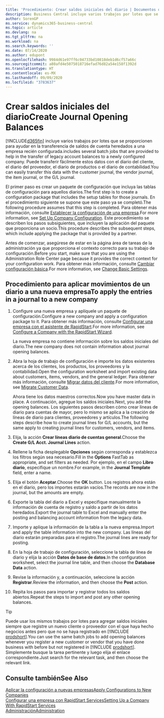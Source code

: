 ```yaml
---
title: 'Procedimiento: Crear saldos iniciales del diario | Documentos de Microsoft'
description: Business Central incluye varios trabajos por lotes que se proporcionen para ayudar en la transferencia de saldos de cuenta heredados a una empresa recién configurada. Puede transferir fácilmente estos datos con registros en los diarios.
author: SorenGP
ms.service: dynamics365-business-central
ms.topic: article
ms.devlang: na
ms.tgt_pltfrm: na
ms.workload: na
ms.search.keywords: ''
ms.date: 07/14/2020
ms.author: edupont
ms.openlocfilehash: 9984d61e97ff6c04733bd10818deb1d6cf57a66c
ms.sourcegitcommit: a80afd4e5075018716efad76d82a54e158f1392d
ms.translationtype: HT
ms.contentlocale: es-MX
ms.lasthandoff: 09/09/2020
ms.locfileid: "3783637"
---
```

# <a name="create-journal-opening-balances"></a><span data-ttu-id="358f9-104">Crear saldos iniciales del diario</span><span class="sxs-lookup"><span data-stu-id="358f9-104">Create Journal Opening Balances</span></span>

[!INCLUDE[d365fin](includes/d365fin_md.md)] <span data-ttu-id="358f9-105">incluye varios trabajos por lotes que se proporcionen para ayudar en la transferencia de saldos de cuenta heredados a una empresa recién configurada.</span><span class="sxs-lookup"><span data-stu-id="358f9-105">includes several batch jobs that are provided to help in the transfer of legacy account balances to a newly configured company.</span></span> <span data-ttu-id="358f9-106">Puede transferir fácilmente estos datos con el diario del cliente, el diario del proveedor, el diario de productos o el diario de contabilidad.</span><span class="sxs-lookup"><span data-stu-id="358f9-106">You can easily transfer this data with the customer journal, the vendor journal, the item journal, or the G/L journal.</span></span>

<span data-ttu-id="358f9-107">El primer paso es crear un paquete de configuración que incluya las tablas de configuración para aquellos diarios.</span><span class="sxs-lookup"><span data-stu-id="358f9-107">The first step is to create a configuration package that includes the setup tables for those journals.</span></span> <span data-ttu-id="358f9-108">En el procedimiento siguiente se supone que este paso ya se completó.</span><span class="sxs-lookup"><span data-stu-id="358f9-108">The following procedure assumes that this step is completed.</span></span> <span data-ttu-id="358f9-109">Para obtener más información, consulte [Establecer la configuración de una empresa](admin-set-up-company-configuration.md).</span><span class="sxs-lookup"><span data-stu-id="358f9-109">For more information, see [Set Up Company Configuration](admin-set-up-company-configuration.md).</span></span> <span data-ttu-id="358f9-110">Este procedimiento se describen los pasos subsiguientes, que incluyen la aplicación del paquete que proporciona un socio.</span><span class="sxs-lookup"><span data-stu-id="358f9-110">This procedure describes the subsequent steps, which include applying the package that is provided by a partner.</span></span>  

<span data-ttu-id="358f9-111">Antes de comenzar, asegúrese de estar en la página área de tareas de la administración ya que proporciona el contexto correcto para su trabajo de configuración.</span><span class="sxs-lookup"><span data-stu-id="358f9-111">Before you start, make sure that you are using the Administration Role Center page because it provides the correct context for your configuration work.</span></span> <span data-ttu-id="358f9-112">Para obtener más información, consulte [Cambiar configuración básica](ui-change-basic-settings.md).</span><span class="sxs-lookup"><span data-stu-id="358f9-112">For more information, see [Change Basic Settings](ui-change-basic-settings.md).</span></span>

## <a name="to-apply-the-entries-in-a-journal-to-a-new-company"></a><span data-ttu-id="358f9-113">Procedimiento para aplicar movimientos de un diario a una nueva empresa</span><span class="sxs-lookup"><span data-stu-id="358f9-113">To apply the entries in a journal to a new company</span></span>

1. <span data-ttu-id="358f9-114">Configure una nueva empresa y aplíquele un paquete de configuración.</span><span class="sxs-lookup"><span data-stu-id="358f9-114">Configure a new company and apply a configuration package to it.</span></span> <span data-ttu-id="358f9-115">Para obtener más información, consulte [Configurar una empresa con el asistente de RapidStart](admin-how-to-configure-a-company-with-the-rapidstart-wizard.md).</span><span class="sxs-lookup"><span data-stu-id="358f9-115">For more information, see [Configure a Company with the RapidStart Wizard](admin-how-to-configure-a-company-with-the-rapidstart-wizard.md).</span></span>  

    <span data-ttu-id="358f9-116">La nueva empresa no contiene información sobre los saldos iniciales del diario.</span><span class="sxs-lookup"><span data-stu-id="358f9-116">The new company does not contain information about journal opening balances.</span></span>  

2. <span data-ttu-id="358f9-117">Abra la hoja de trabajo de configuración e importe los datos existentes acerca de los clientes, los productos, los proveedores y la contabilidad.</span><span class="sxs-lookup"><span data-stu-id="358f9-117">Open the configuration worksheet and import existing data about customers, items, vendors, and the general ledger.</span></span> <span data-ttu-id="358f9-118">Para obtener más información, consulte [Migrar datos del cliente](admin-migrate-customer-data.md).</span><span class="sxs-lookup"><span data-stu-id="358f9-118">For more information, see [Migrate Customer Data](admin-migrate-customer-data.md).</span></span>  

    <span data-ttu-id="358f9-119">Ahora tiene los datos maestros correctos.</span><span class="sxs-lookup"><span data-stu-id="358f9-119">Now you have master data in place.</span></span> <span data-ttu-id="358f9-120">A continuación, agregue los saldos iniciales.</span><span class="sxs-lookup"><span data-stu-id="358f9-120">Next, you add the opening balances.</span></span> <span data-ttu-id="358f9-121">Los siguientes pasos describen cómo crear líneas de diario para cuentas de mayor, pero lo mismo se aplica a la creación de líneas de diario para clientes, proveedores y artículos.</span><span class="sxs-lookup"><span data-stu-id="358f9-121">The following steps describe how to create journal lines for G/L accounts, but the same apply to creating journal lines for customers, vendors, and items.</span></span>  
3. <span data-ttu-id="358f9-122">Elija, la acción **Crear líneas diario de cuentas general**.</span><span class="sxs-lookup"><span data-stu-id="358f9-122">Choose the **Create G/L Acct. Journal Lines** action.</span></span>  
4. <span data-ttu-id="358f9-123">Rellene la ficha desplegable **Opciones** según corresponda y establezca los filtros según sea necesario.</span><span class="sxs-lookup"><span data-stu-id="358f9-123">Fill in the **Options** FastTab as appropriate, and set filters as needed.</span></span> <span data-ttu-id="358f9-124">Por ejemplo, en el campo **Libro diario**, especifique un nombre.</span><span class="sxs-lookup"><span data-stu-id="358f9-124">For example, in the **Journal Template** field, enter a name.</span></span>  
5. <span data-ttu-id="358f9-125">Elija el botón **Aceptar**.</span><span class="sxs-lookup"><span data-stu-id="358f9-125">Choose the **OK** button.</span></span> <span data-ttu-id="358f9-126">Los registros ahora están en el diario, pero los importes estarán vacíos.</span><span class="sxs-lookup"><span data-stu-id="358f9-126">The records are now in the journal, but the amounts are empty.</span></span>  
6. <span data-ttu-id="358f9-127">Exporte la tabla del diario a Excel y especifique manualmente la información de cuenta de registro y saldo a partir de los datos heredados.</span><span class="sxs-lookup"><span data-stu-id="358f9-127">Export the journal table to Excel and manually enter the posting and balancing account information from the legacy data.</span></span>
7. <span data-ttu-id="358f9-128">Importe y aplique la información de la tabla a la nueva empresa.</span><span class="sxs-lookup"><span data-stu-id="358f9-128">Import and apply the table information into the new company.</span></span> <span data-ttu-id="358f9-129">Las líneas del diario estarán preparadas para el registro.</span><span class="sxs-lookup"><span data-stu-id="358f9-129">The journal lines are ready for posting.</span></span>  
8. <span data-ttu-id="358f9-130">En la hoja de trabajo de configuración, seleccione la tabla de línea de diario y elija la acción **Datos de base de datos**.</span><span class="sxs-lookup"><span data-stu-id="358f9-130">In the configuration worksheet, select the journal line table, and then choose the **Database Data** action.</span></span>  
9. <span data-ttu-id="358f9-131">Revise la información y, a continuación, seleccione la acción **Registrar**.</span><span class="sxs-lookup"><span data-stu-id="358f9-131">Review the information, and then choose the **Post** action.</span></span>  
10. <span data-ttu-id="358f9-132">Repita los pasos para importar y registrar todos los saldos abiertos.</span><span class="sxs-lookup"><span data-stu-id="358f9-132">Repeat the steps to import and post any other opening balances.</span></span>  

> [!TIP]
> <span data-ttu-id="358f9-133">Puede usar los mismos trabajos por lotes para agregar saldos iniciales siempre que registre un nuevo cliente o proveedor con el que haya hecho negocios antes pero que no se haya registrado en [!INCLUDE [prodshort](includes/prodshort.md)].</span><span class="sxs-lookup"><span data-stu-id="358f9-133">You can use the same batch jobs to add opening balances whenever you register a new customer or vendor that you have done business with before but not registered in [!INCLUDE [prodshort](includes/prodshort.md)].</span></span> <span data-ttu-id="358f9-134">Simplemente busque la tarea pertinente y luego elija el enlace correspondiente.</span><span class="sxs-lookup"><span data-stu-id="358f9-134">Just search for the relevant task, and then choose the relevant link.</span></span>

## <a name="see-also"></a><span data-ttu-id="358f9-135">Consulte también</span><span class="sxs-lookup"><span data-stu-id="358f9-135">See Also</span></span>

[<span data-ttu-id="358f9-136">Aplicar la configuración a nuevas empresas</span><span class="sxs-lookup"><span data-stu-id="358f9-136">Apply Configurations to New Companies</span></span>](admin-apply-configuration-to-new-companies.md)  
[<span data-ttu-id="358f9-137">Configurar una empresa con RapidStart Services</span><span class="sxs-lookup"><span data-stu-id="358f9-137">Setting Up a Company With RapidStart Services</span></span>](admin-set-up-a-company-with-rapidstart.md)  
[<span data-ttu-id="358f9-138">Administración</span><span class="sxs-lookup"><span data-stu-id="358f9-138">Administration</span></span>](admin-setup-and-administration.md)  
